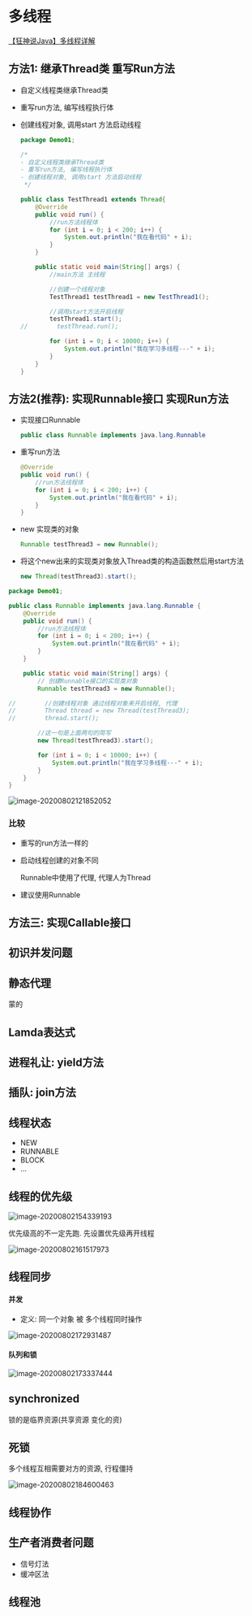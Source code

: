 # 多线程

[【狂神说Java】多线程详解](https://www.bilibili.com/video/BV1V4411p7EF)

## 方法1: 继承Thread类 重写Run方法

- 自定义线程类继承Thread类

- 重写run方法, 编写线程执行体

- 创建线程对象, 调用start 方法启动线程

  ```java
  package Demo01;
  
  /*
  - 自定义线程类继承Thread类
  - 重写run方法, 编写线程执行体
  - 创建线程对象, 调用start 方法启动线程
   */
  
  public class TestThread1 extends Thread{
      @Override
      public void run() {
          //run方法线程体
          for (int i = 0; i < 200; i++) {
              System.out.println("我在看代码" + i);
          }
      }
  
      public static void main(String[] args) {
          //main方法 主线程
  
          //创建一个线程对象
          TestThread1 testThread1 = new TestThread1();
  
          //调用start方法开启线程
          testThread1.start();
  //        testThread.run();
  
          for (int i = 0; i < 10000; i++) {
              System.out.println("我在学习多线程---" + i);
          }
      }
  }
  ```

  

## 方法2(推荐): 实现Runnable接口 实现Run方法

- 实现接口Runnable 

  ```java
  public class Runnable implements java.lang.Runnable 
  ```

- 重写run方法

  ```java
  @Override
  public void run() {
      //run方法线程体
      for (int i = 0; i < 200; i++) {
          System.out.println("我在看代码" + i);
      }
  }
  ```

- new 实现类的对象

  ```java
  Runnable testThread3 = new Runnable();
  ```

- 将这个new出来的实现类对象放入Thread类的构造函数然后用start方法

  ```java
  new Thread(testThread3).start();
  ```

```java
package Demo01;

public class Runnable implements java.lang.Runnable {
    @Override
    public void run() {
        //run方法线程体
        for (int i = 0; i < 200; i++) {
            System.out.println("我在看代码" + i);
        }
    }

    public static void main(String[] args) {
        // 创建Runnable接口的实现类对象
        Runnable testThread3 = new Runnable();

//        //创建线程对象 通过线程对象来开启线程, 代理
//        Thread thread = new Thread(testThread3);
//        thread.start();

        //这一句是上面两句的简写
        new Thread(testThread3).start();

        for (int i = 0; i < 10000; i++) {
            System.out.println("我在学习多线程---" + i);
        }
    }
}
```



![image-20200802121852052](JavaMultithreading.assets/image-20200802121852052.png)

###  比较

- 重写的run方法一样的

- 启动线程创建的对象不同

  Runnable中使用了代理, 代理人为Thread

- 建议使用Runnable

## 方法三: 实现Callable接口



## 初识并发问题

## 静态代理

蒙的

## Lamda表达式

## 进程礼让: yield方法

## 插队: join方法

## 线程状态

- NEW
- RUNNABLE
- BLOCK
- ...

## 线程的优先级

![image-20200802154339193](JavaMultithreading.assets/image-20200802154339193.png)

优先级高的不一定先跑. 先设置优先级再开线程

![image-20200802161517973](JavaMultithreading.assets/image-20200802161517973.png)

## 线程同步

#### 并发

- 定义: 同一个对象 被 多个线程同时操作

![image-20200802172931487](JavaMultithreading.assets/image-20200802172931487.png)

#### 队列和锁

![image-20200802173337444](JavaMultithreading.assets/image-20200802173337444.png)

## synchronized

锁的是临界资源(共享资源 变化的资)

## 死锁

多个线程互相需要对方的资源, 行程僵持

![image-20200802184600463](JavaMultithreading.assets/image-20200802184600463.png)

## 线程协作

##  生产者消费者问题

- 信号灯法
- 缓冲区法

## 线程池

